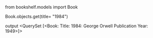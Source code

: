 from bookshelf.models import Book

Book.objects.get(title= "1984")

output
<QuerySet [<Book: Title: 1984: George Orwell Publication Year: 1949>]>
